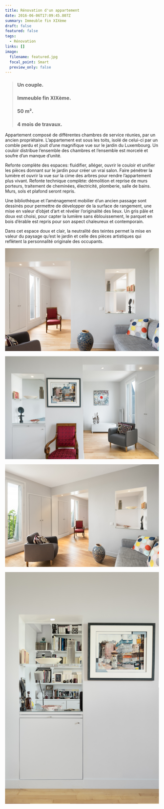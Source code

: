 ```yaml
---
title: Rénovation d'un appartement
date: 2016-06-06T17:09:45.807Z
summary: Immeuble fin XIXème
draft: false
featured: false
tags:
  - Rénovation
links: []
image:
  filename: featured.jpg
  focal_point: Smart
  preview_only: false
---
```


> ### Un couple. 
> ### Immeuble fin XIXème. 
> ### 50 m². 
> ### 4 mois de travaux.

<p>Appartement composé de différentes chambres de service réunies, par un ancien propriétaire. L’appartement est sous les toits, isolé de celui-ci par un comble perdu et jouit d’une magnifique vue sur le jardin du Luxembourg. Un couloir distribue l’ensemble des chambres et l’ensemble est morcelé et soufre d’un manque d’unité. </p>

<p>Refonte complète des espaces: fluidifier, alléger, ouvrir le couloir et unifier les pièces donnant sur le jardin pour créer un vrai salon. Faire pénétrer la lumière et ouvrir la vue sur la cime des arbres pour rendre l’appartement plus vivant. Refonte technique complète: démolition et reprise de murs porteurs, traitement de cheminées, électricité, plomberie, salle de bains. Murs, sols et plafond seront repris. </p>

<p>Une bibliothèque et l’aménagement mobilier d’un ancien passage sont dessinés pour permettre de développer de la surface de rangement,  une mise en valeur d’objet d’art et révéler l’originalité des lieux. Un gris pâle et doux est choisi, pour capter la lumière sans éblouissement, le parquet en bois d’érable est repris pour son aspect chaleureux et contemporain.</p>

<p>Dans cet espace doux et clair, la neutralité des teintes permet la mise en valeur du paysage qu’est le jardin et celle des pièces artistiques qui reflètent la personnalité originale des occupants.</p>



![](jem-cao-9401.jpg)

![](jem-cao-9402.jpg)

![](jem-cao-9416.jpg)

![](jem-cao-9417.jpg)





